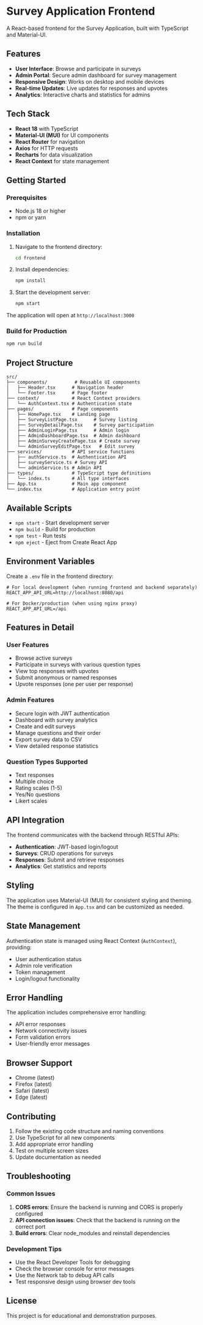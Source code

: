 # Survey Application Frontend

A React-based frontend for the Survey Application, built with TypeScript and Material-UI.

## Features

- **User Interface**: Browse and participate in surveys
- **Admin Portal**: Secure admin dashboard for survey management
- **Responsive Design**: Works on desktop and mobile devices
- **Real-time Updates**: Live updates for responses and upvotes
- **Analytics**: Interactive charts and statistics for admins

## Tech Stack

- **React 18** with TypeScript
- **Material-UI (MUI)** for UI components
- **React Router** for navigation
- **Axios** for HTTP requests
- **Recharts** for data visualization
- **React Context** for state management

## Getting Started

### Prerequisites

- Node.js 18 or higher
- npm or yarn

### Installation

1. Navigate to the frontend directory:
   ```bash
   cd frontend
   ```

2. Install dependencies:
   ```bash
   npm install
   ```

3. Start the development server:
   ```bash
   npm start
   ```

The application will open at `http://localhost:3000`

### Build for Production

```bash
npm run build
```

## Project Structure

```
src/
├── components/          # Reusable UI components
│   ├── Header.tsx      # Navigation header
│   └── Footer.tsx      # Page footer
├── context/            # React Context providers
│   └── AuthContext.tsx # Authentication state
├── pages/              # Page components
│   ├── HomePage.tsx    # Landing page
│   ├── SurveyListPage.tsx      # Survey listing
│   ├── SurveyDetailPage.tsx    # Survey participation
│   ├── AdminLoginPage.tsx      # Admin login
│   ├── AdminDashboardPage.tsx  # Admin dashboard
│   ├── AdminSurveyCreatePage.tsx # Create survey
│   └── AdminSurveyEditPage.tsx   # Edit survey
├── services/           # API service functions
│   ├── authService.ts  # Authentication API
│   ├── surveyService.ts # Survey API
│   └── adminService.ts # Admin API
├── types/              # TypeScript type definitions
│   └── index.ts        # All type interfaces
├── App.tsx             # Main app component
└── index.tsx           # Application entry point
```

## Available Scripts

- `npm start` - Start development server
- `npm build` - Build for production
- `npm test` - Run tests
- `npm eject` - Eject from Create React App

## Environment Variables

Create a `.env` file in the frontend directory:

```env
# For local development (when running frontend and backend separately)
REACT_APP_API_URL=http://localhost:8080/api

# For Docker/production (when using nginx proxy)
REACT_APP_API_URL=/api
```

## Features in Detail

### User Features
- Browse active surveys
- Participate in surveys with various question types
- View top responses with upvotes
- Submit anonymous or named responses
- Upvote responses (one per user per response)

### Admin Features
- Secure login with JWT authentication
- Dashboard with survey analytics
- Create and edit surveys
- Manage questions and their order
- Export survey data to CSV
- View detailed response statistics

### Question Types Supported
- Text responses
- Multiple choice
- Rating scales (1-5)
- Yes/No questions
- Likert scales

## API Integration

The frontend communicates with the backend through RESTful APIs:

- **Authentication**: JWT-based login/logout
- **Surveys**: CRUD operations for surveys
- **Responses**: Submit and retrieve responses
- **Analytics**: Get statistics and reports

## Styling

The application uses Material-UI (MUI) for consistent styling and theming. The theme is configured in `App.tsx` and can be customized as needed.

## State Management

Authentication state is managed using React Context (`AuthContext`), providing:
- User authentication status
- Admin role verification
- Token management
- Login/logout functionality

## Error Handling

The application includes comprehensive error handling:
- API error responses
- Network connectivity issues
- Form validation errors
- User-friendly error messages

## Browser Support

- Chrome (latest)
- Firefox (latest)
- Safari (latest)
- Edge (latest)

## Contributing

1. Follow the existing code structure and naming conventions
2. Use TypeScript for all new components
3. Add appropriate error handling
4. Test on multiple screen sizes
5. Update documentation as needed

## Troubleshooting

### Common Issues

1. **CORS errors**: Ensure the backend is running and CORS is properly configured
2. **API connection issues**: Check that the backend is running on the correct port
3. **Build errors**: Clear node_modules and reinstall dependencies

### Development Tips

- Use the React Developer Tools for debugging
- Check the browser console for error messages
- Use the Network tab to debug API calls
- Test responsive design using browser dev tools

## License

This project is for educational and demonstration purposes. 